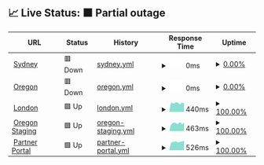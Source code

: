 ## 📈 Live Status: <!--live status--> **🟧 Partial outage**

<!--start: status pages-->
<!-- This summary is generated by Upptime (https://github.com/upptime/upptime) -->
<!-- Do not edit this manually, your changes will be overwritten -->
<!-- prettier-ignore -->
| URL | Status | History | Response Time | Uptime |
| --- | ------ | ------- | ------------- | ------ |
| <img alt="" src="https://favicons.githubusercontent.com/prod01.sydney.platformos.com" height="13"> [Sydney](https://prod01.sydney.platformos.com/_status) | 🟥 Down | [sydney.yml](https://github.com/pavelloz/uptimez/commits/master/history/sydney.yml) | <details><summary><img alt="Response time graph" src="./graphs/sydney/response-time-week.png" height="20"> 0ms</summary><br><a href="https://status.platformos.com/history/sydney"><img alt="Response time 1401" src="https://img.shields.io/endpoint?url=https%3A%2F%2Fraw.githubusercontent.com%2Fpavelloz%2Fuptimez%2Fmaster%2Fapi%2Fsydney%2Fresponse-time.json"></a><br><a href="https://status.platformos.com/history/sydney"><img alt="24-hour response time 0" src="https://img.shields.io/endpoint?url=https%3A%2F%2Fraw.githubusercontent.com%2Fpavelloz%2Fuptimez%2Fmaster%2Fapi%2Fsydney%2Fresponse-time-day.json"></a><br><a href="https://status.platformos.com/history/sydney"><img alt="7-day response time 0" src="https://img.shields.io/endpoint?url=https%3A%2F%2Fraw.githubusercontent.com%2Fpavelloz%2Fuptimez%2Fmaster%2Fapi%2Fsydney%2Fresponse-time-week.json"></a><br><a href="https://status.platformos.com/history/sydney"><img alt="30-day response time 1401" src="https://img.shields.io/endpoint?url=https%3A%2F%2Fraw.githubusercontent.com%2Fpavelloz%2Fuptimez%2Fmaster%2Fapi%2Fsydney%2Fresponse-time-month.json"></a><br><a href="https://status.platformos.com/history/sydney"><img alt="1-year response time 1401" src="https://img.shields.io/endpoint?url=https%3A%2F%2Fraw.githubusercontent.com%2Fpavelloz%2Fuptimez%2Fmaster%2Fapi%2Fsydney%2Fresponse-time-year.json"></a></details> | <details><summary><a href="https://status.platformos.com/history/sydney">0.00%</a></summary><a href="https://status.platformos.com/history/sydney"><img alt="All-time uptime 57.85%" src="https://img.shields.io/endpoint?url=https%3A%2F%2Fraw.githubusercontent.com%2Fpavelloz%2Fuptimez%2Fmaster%2Fapi%2Fsydney%2Fuptime.json"></a><br><a href="https://status.platformos.com/history/sydney"><img alt="24-hour uptime 0.00%" src="https://img.shields.io/endpoint?url=https%3A%2F%2Fraw.githubusercontent.com%2Fpavelloz%2Fuptimez%2Fmaster%2Fapi%2Fsydney%2Fuptime-day.json"></a><br><a href="https://status.platformos.com/history/sydney"><img alt="7-day uptime 0.00%" src="https://img.shields.io/endpoint?url=https%3A%2F%2Fraw.githubusercontent.com%2Fpavelloz%2Fuptimez%2Fmaster%2Fapi%2Fsydney%2Fuptime-week.json"></a><br><a href="https://status.platformos.com/history/sydney"><img alt="30-day uptime 57.85%" src="https://img.shields.io/endpoint?url=https%3A%2F%2Fraw.githubusercontent.com%2Fpavelloz%2Fuptimez%2Fmaster%2Fapi%2Fsydney%2Fuptime-month.json"></a><br><a href="https://status.platformos.com/history/sydney"><img alt="1-year uptime 57.85%" src="https://img.shields.io/endpoint?url=https%3A%2F%2Fraw.githubusercontent.com%2Fpavelloz%2Fuptimez%2Fmaster%2Fapi%2Fsydney%2Fuptime-year.json"></a></details>
| <img alt="" src="https://favicons.githubusercontent.com/prod01.oregon.platform-os.com" height="13"> [Oregon](https://prod01.oregon.platform-os.com/_status) | 🟥 Down | [oregon.yml](https://github.com/pavelloz/uptimez/commits/master/history/oregon.yml) | <details><summary><img alt="Response time graph" src="./graphs/oregon/response-time-week.png" height="20"> 0ms</summary><br><a href="https://status.platformos.com/history/oregon"><img alt="Response time 589" src="https://img.shields.io/endpoint?url=https%3A%2F%2Fraw.githubusercontent.com%2Fpavelloz%2Fuptimez%2Fmaster%2Fapi%2Foregon%2Fresponse-time.json"></a><br><a href="https://status.platformos.com/history/oregon"><img alt="24-hour response time 0" src="https://img.shields.io/endpoint?url=https%3A%2F%2Fraw.githubusercontent.com%2Fpavelloz%2Fuptimez%2Fmaster%2Fapi%2Foregon%2Fresponse-time-day.json"></a><br><a href="https://status.platformos.com/history/oregon"><img alt="7-day response time 0" src="https://img.shields.io/endpoint?url=https%3A%2F%2Fraw.githubusercontent.com%2Fpavelloz%2Fuptimez%2Fmaster%2Fapi%2Foregon%2Fresponse-time-week.json"></a><br><a href="https://status.platformos.com/history/oregon"><img alt="30-day response time 589" src="https://img.shields.io/endpoint?url=https%3A%2F%2Fraw.githubusercontent.com%2Fpavelloz%2Fuptimez%2Fmaster%2Fapi%2Foregon%2Fresponse-time-month.json"></a><br><a href="https://status.platformos.com/history/oregon"><img alt="1-year response time 589" src="https://img.shields.io/endpoint?url=https%3A%2F%2Fraw.githubusercontent.com%2Fpavelloz%2Fuptimez%2Fmaster%2Fapi%2Foregon%2Fresponse-time-year.json"></a></details> | <details><summary><a href="https://status.platformos.com/history/oregon">0.00%</a></summary><a href="https://status.platformos.com/history/oregon"><img alt="All-time uptime 57.85%" src="https://img.shields.io/endpoint?url=https%3A%2F%2Fraw.githubusercontent.com%2Fpavelloz%2Fuptimez%2Fmaster%2Fapi%2Foregon%2Fuptime.json"></a><br><a href="https://status.platformos.com/history/oregon"><img alt="24-hour uptime 0.00%" src="https://img.shields.io/endpoint?url=https%3A%2F%2Fraw.githubusercontent.com%2Fpavelloz%2Fuptimez%2Fmaster%2Fapi%2Foregon%2Fuptime-day.json"></a><br><a href="https://status.platformos.com/history/oregon"><img alt="7-day uptime 0.00%" src="https://img.shields.io/endpoint?url=https%3A%2F%2Fraw.githubusercontent.com%2Fpavelloz%2Fuptimez%2Fmaster%2Fapi%2Foregon%2Fuptime-week.json"></a><br><a href="https://status.platformos.com/history/oregon"><img alt="30-day uptime 57.85%" src="https://img.shields.io/endpoint?url=https%3A%2F%2Fraw.githubusercontent.com%2Fpavelloz%2Fuptimez%2Fmaster%2Fapi%2Foregon%2Fuptime-month.json"></a><br><a href="https://status.platformos.com/history/oregon"><img alt="1-year uptime 57.85%" src="https://img.shields.io/endpoint?url=https%3A%2F%2Fraw.githubusercontent.com%2Fpavelloz%2Fuptimez%2Fmaster%2Fapi%2Foregon%2Fuptime-year.json"></a></details>
| <img alt="" src="https://favicons.githubusercontent.com/prod01.london.platform-os.com" height="13"> [London](https://prod01.london.platform-os.com/_status) | 🟩 Up | [london.yml](https://github.com/pavelloz/uptimez/commits/master/history/london.yml) | <details><summary><img alt="Response time graph" src="./graphs/london/response-time-week.png" height="20"> 440ms</summary><br><a href="https://status.platformos.com/history/london"><img alt="Response time 445" src="https://img.shields.io/endpoint?url=https%3A%2F%2Fraw.githubusercontent.com%2Fpavelloz%2Fuptimez%2Fmaster%2Fapi%2Flondon%2Fresponse-time.json"></a><br><a href="https://status.platformos.com/history/london"><img alt="24-hour response time 448" src="https://img.shields.io/endpoint?url=https%3A%2F%2Fraw.githubusercontent.com%2Fpavelloz%2Fuptimez%2Fmaster%2Fapi%2Flondon%2Fresponse-time-day.json"></a><br><a href="https://status.platformos.com/history/london"><img alt="7-day response time 440" src="https://img.shields.io/endpoint?url=https%3A%2F%2Fraw.githubusercontent.com%2Fpavelloz%2Fuptimez%2Fmaster%2Fapi%2Flondon%2Fresponse-time-week.json"></a><br><a href="https://status.platformos.com/history/london"><img alt="30-day response time 445" src="https://img.shields.io/endpoint?url=https%3A%2F%2Fraw.githubusercontent.com%2Fpavelloz%2Fuptimez%2Fmaster%2Fapi%2Flondon%2Fresponse-time-month.json"></a><br><a href="https://status.platformos.com/history/london"><img alt="1-year response time 445" src="https://img.shields.io/endpoint?url=https%3A%2F%2Fraw.githubusercontent.com%2Fpavelloz%2Fuptimez%2Fmaster%2Fapi%2Flondon%2Fresponse-time-year.json"></a></details> | <details><summary><a href="https://status.platformos.com/history/london">100.00%</a></summary><a href="https://status.platformos.com/history/london"><img alt="All-time uptime 100.00%" src="https://img.shields.io/endpoint?url=https%3A%2F%2Fraw.githubusercontent.com%2Fpavelloz%2Fuptimez%2Fmaster%2Fapi%2Flondon%2Fuptime.json"></a><br><a href="https://status.platformos.com/history/london"><img alt="24-hour uptime 100.00%" src="https://img.shields.io/endpoint?url=https%3A%2F%2Fraw.githubusercontent.com%2Fpavelloz%2Fuptimez%2Fmaster%2Fapi%2Flondon%2Fuptime-day.json"></a><br><a href="https://status.platformos.com/history/london"><img alt="7-day uptime 100.00%" src="https://img.shields.io/endpoint?url=https%3A%2F%2Fraw.githubusercontent.com%2Fpavelloz%2Fuptimez%2Fmaster%2Fapi%2Flondon%2Fuptime-week.json"></a><br><a href="https://status.platformos.com/history/london"><img alt="30-day uptime 100.00%" src="https://img.shields.io/endpoint?url=https%3A%2F%2Fraw.githubusercontent.com%2Fpavelloz%2Fuptimez%2Fmaster%2Fapi%2Flondon%2Fuptime-month.json"></a><br><a href="https://status.platformos.com/history/london"><img alt="1-year uptime 100.00%" src="https://img.shields.io/endpoint?url=https%3A%2F%2Fraw.githubusercontent.com%2Fpavelloz%2Fuptimez%2Fmaster%2Fapi%2Flondon%2Fuptime-year.json"></a></details>
| <img alt="" src="https://favicons.githubusercontent.com/staging.oregon.platformos.com" height="13"> [Oregon Staging](https://staging.oregon.platformos.com/_status) | 🟩 Up | [oregon-staging.yml](https://github.com/pavelloz/uptimez/commits/master/history/oregon-staging.yml) | <details><summary><img alt="Response time graph" src="./graphs/oregon-staging/response-time-week.png" height="20"> 463ms</summary><br><a href="https://status.platformos.com/history/oregon-staging"><img alt="Response time 431" src="https://img.shields.io/endpoint?url=https%3A%2F%2Fraw.githubusercontent.com%2Fpavelloz%2Fuptimez%2Fmaster%2Fapi%2Foregon-staging%2Fresponse-time.json"></a><br><a href="https://status.platformos.com/history/oregon-staging"><img alt="24-hour response time 407" src="https://img.shields.io/endpoint?url=https%3A%2F%2Fraw.githubusercontent.com%2Fpavelloz%2Fuptimez%2Fmaster%2Fapi%2Foregon-staging%2Fresponse-time-day.json"></a><br><a href="https://status.platformos.com/history/oregon-staging"><img alt="7-day response time 463" src="https://img.shields.io/endpoint?url=https%3A%2F%2Fraw.githubusercontent.com%2Fpavelloz%2Fuptimez%2Fmaster%2Fapi%2Foregon-staging%2Fresponse-time-week.json"></a><br><a href="https://status.platformos.com/history/oregon-staging"><img alt="30-day response time 431" src="https://img.shields.io/endpoint?url=https%3A%2F%2Fraw.githubusercontent.com%2Fpavelloz%2Fuptimez%2Fmaster%2Fapi%2Foregon-staging%2Fresponse-time-month.json"></a><br><a href="https://status.platformos.com/history/oregon-staging"><img alt="1-year response time 431" src="https://img.shields.io/endpoint?url=https%3A%2F%2Fraw.githubusercontent.com%2Fpavelloz%2Fuptimez%2Fmaster%2Fapi%2Foregon-staging%2Fresponse-time-year.json"></a></details> | <details><summary><a href="https://status.platformos.com/history/oregon-staging">100.00%</a></summary><a href="https://status.platformos.com/history/oregon-staging"><img alt="All-time uptime 100.00%" src="https://img.shields.io/endpoint?url=https%3A%2F%2Fraw.githubusercontent.com%2Fpavelloz%2Fuptimez%2Fmaster%2Fapi%2Foregon-staging%2Fuptime.json"></a><br><a href="https://status.platformos.com/history/oregon-staging"><img alt="24-hour uptime 100.00%" src="https://img.shields.io/endpoint?url=https%3A%2F%2Fraw.githubusercontent.com%2Fpavelloz%2Fuptimez%2Fmaster%2Fapi%2Foregon-staging%2Fuptime-day.json"></a><br><a href="https://status.platformos.com/history/oregon-staging"><img alt="7-day uptime 100.00%" src="https://img.shields.io/endpoint?url=https%3A%2F%2Fraw.githubusercontent.com%2Fpavelloz%2Fuptimez%2Fmaster%2Fapi%2Foregon-staging%2Fuptime-week.json"></a><br><a href="https://status.platformos.com/history/oregon-staging"><img alt="30-day uptime 100.00%" src="https://img.shields.io/endpoint?url=https%3A%2F%2Fraw.githubusercontent.com%2Fpavelloz%2Fuptimez%2Fmaster%2Fapi%2Foregon-staging%2Fuptime-month.json"></a><br><a href="https://status.platformos.com/history/oregon-staging"><img alt="1-year uptime 100.00%" src="https://img.shields.io/endpoint?url=https%3A%2F%2Fraw.githubusercontent.com%2Fpavelloz%2Fuptimez%2Fmaster%2Fapi%2Foregon-staging%2Fuptime-year.json"></a></details>
| <img alt="" src="https://favicons.githubusercontent.com/partners.platformos.com" height="13"> [Partner Portal](https://partners.platformos.com/) | 🟩 Up | [partner-portal.yml](https://github.com/pavelloz/uptimez/commits/master/history/partner-portal.yml) | <details><summary><img alt="Response time graph" src="./graphs/partner-portal/response-time-week.png" height="20"> 526ms</summary><br><a href="https://status.platformos.com/history/partner-portal"><img alt="Response time 496" src="https://img.shields.io/endpoint?url=https%3A%2F%2Fraw.githubusercontent.com%2Fpavelloz%2Fuptimez%2Fmaster%2Fapi%2Fpartner-portal%2Fresponse-time.json"></a><br><a href="https://status.platformos.com/history/partner-portal"><img alt="24-hour response time 591" src="https://img.shields.io/endpoint?url=https%3A%2F%2Fraw.githubusercontent.com%2Fpavelloz%2Fuptimez%2Fmaster%2Fapi%2Fpartner-portal%2Fresponse-time-day.json"></a><br><a href="https://status.platformos.com/history/partner-portal"><img alt="7-day response time 526" src="https://img.shields.io/endpoint?url=https%3A%2F%2Fraw.githubusercontent.com%2Fpavelloz%2Fuptimez%2Fmaster%2Fapi%2Fpartner-portal%2Fresponse-time-week.json"></a><br><a href="https://status.platformos.com/history/partner-portal"><img alt="30-day response time 496" src="https://img.shields.io/endpoint?url=https%3A%2F%2Fraw.githubusercontent.com%2Fpavelloz%2Fuptimez%2Fmaster%2Fapi%2Fpartner-portal%2Fresponse-time-month.json"></a><br><a href="https://status.platformos.com/history/partner-portal"><img alt="1-year response time 496" src="https://img.shields.io/endpoint?url=https%3A%2F%2Fraw.githubusercontent.com%2Fpavelloz%2Fuptimez%2Fmaster%2Fapi%2Fpartner-portal%2Fresponse-time-year.json"></a></details> | <details><summary><a href="https://status.platformos.com/history/partner-portal">100.00%</a></summary><a href="https://status.platformos.com/history/partner-portal"><img alt="All-time uptime 100.00%" src="https://img.shields.io/endpoint?url=https%3A%2F%2Fraw.githubusercontent.com%2Fpavelloz%2Fuptimez%2Fmaster%2Fapi%2Fpartner-portal%2Fuptime.json"></a><br><a href="https://status.platformos.com/history/partner-portal"><img alt="24-hour uptime 100.00%" src="https://img.shields.io/endpoint?url=https%3A%2F%2Fraw.githubusercontent.com%2Fpavelloz%2Fuptimez%2Fmaster%2Fapi%2Fpartner-portal%2Fuptime-day.json"></a><br><a href="https://status.platformos.com/history/partner-portal"><img alt="7-day uptime 100.00%" src="https://img.shields.io/endpoint?url=https%3A%2F%2Fraw.githubusercontent.com%2Fpavelloz%2Fuptimez%2Fmaster%2Fapi%2Fpartner-portal%2Fuptime-week.json"></a><br><a href="https://status.platformos.com/history/partner-portal"><img alt="30-day uptime 100.00%" src="https://img.shields.io/endpoint?url=https%3A%2F%2Fraw.githubusercontent.com%2Fpavelloz%2Fuptimez%2Fmaster%2Fapi%2Fpartner-portal%2Fuptime-month.json"></a><br><a href="https://status.platformos.com/history/partner-portal"><img alt="1-year uptime 100.00%" src="https://img.shields.io/endpoint?url=https%3A%2F%2Fraw.githubusercontent.com%2Fpavelloz%2Fuptimez%2Fmaster%2Fapi%2Fpartner-portal%2Fuptime-year.json"></a></details>

<!--end: status pages-->
